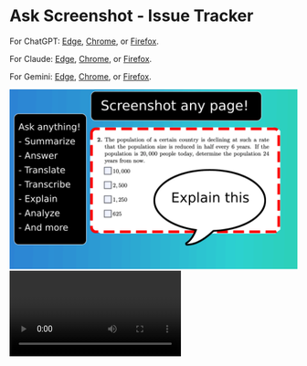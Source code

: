 
# Ask Screenshot - Issue Tracker

For ChatGPT:  [Edge](https://microsoftedge.microsoft.com/addons/detail/ask-screenshot-for-chatgp/ffhekobogobkggjnkpgcnfkgpaljopae), [Chrome](https://chromewebstore.google.com/detail/ask-screenshot-for-chatgp/jkghfpjmliifaghcjcnjpgbmfnbcpnac), or [Firefox](https://addons.mozilla.org/firefox/addon/ask-screenshot-for-chatgpt).

For Claude:  [Edge](https://microsoftedge.microsoft.com/addons/detail/ask-screenshot-for-claude/lpdgiljagdneohekllnflblemblamhfj), [Chrome](https://chromewebstore.google.com/detail/ask-screenshot-for-claude/ebmfbghckgagobmhocmjjcpbgcdfcckf), or [Firefox](https://addons.mozilla.org/firefox/addon/ask-screenshot-for-claude/).

For Gemini:  [Edge](https://microsoftedge.microsoft.com/addons/detail/ask-screenshot-for-gemini/lefcfideebpfjmnkebpifoakhnoabgkn), [Chrome](https://chromewebstore.google.com/detail/ask-screenshot-for-gemini/jekbndjaglmlbjijmnnjofggjaifajmm), or [Firefox](https://addons.mozilla.org/firefox/addon/ask-screenshot-for-gemini).

<img src="./screenshot.png">

<video src="./demoGpt.mov">